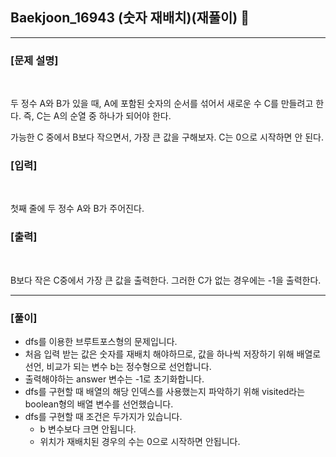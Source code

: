 ## Baekjoon_16943 (숫자 재배치)(재풀이) 🚀
___


### **[문제 설명]**
<br>

두 정수 A와 B가 있을 때, A에 포함된 숫자의 순서를 섞어서 새로운 수 C를 만들려고 한다. 즉, C는 A의 순열 중 하나가 되어야 한다.

가능한 C 중에서 B보다 작으면서, 가장 큰 값을 구해보자. C는 0으로 시작하면 안 된다.


### **[입력]**
<br>

첫째 줄에 두 정수 A와 B가 주어진다.

### **[출력]**
<br>

B보다 작은 C중에서 가장 큰 값을 출력한다. 그러한 C가 없는 경우에는 -1을 출력한다.

___


### **[풀이]**
- dfs를 이용한 브루트포스형의 문제입니다.
- 처음 입력 받는 값은 숫자를 재배치 해야하므로, 값을 하나씩 저장하기 위해 배열로 선언, 비교가 되는 변수 b는 정수형으로 선언합니다.
- 출력해야하는 answer 변수는 -1로 초기화합니다.
- dfs를 구현할 때 배열의 해당 인덱스를 사용했는지 파악하기 위해 visited라는 boolean형의 배열 변수를 선언했습니다.
- dfs를 구현할 때 조건은 두가지가 있습니다.
  - b 변수보다 크면 안됩니다.
  - 위치가 재배치된 경우의 수는 0으로 시작하면 안됩니다.

 